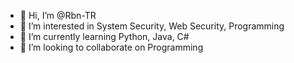 - 👋 Hi, I’m @Rbn-TR
- 👀 I’m interested in System Security, Web Security, Programming
- 🌱 I’m currently learning Python, Java, C#
- 💞️ I’m looking to collaborate on Programming


<!---
Rbn-TR/Rbn-TR is a ✨ special ✨ repository because its `README.md` (this file) appears on your GitHub profile.
You can click the Preview link to take a look at your changes.
--->
